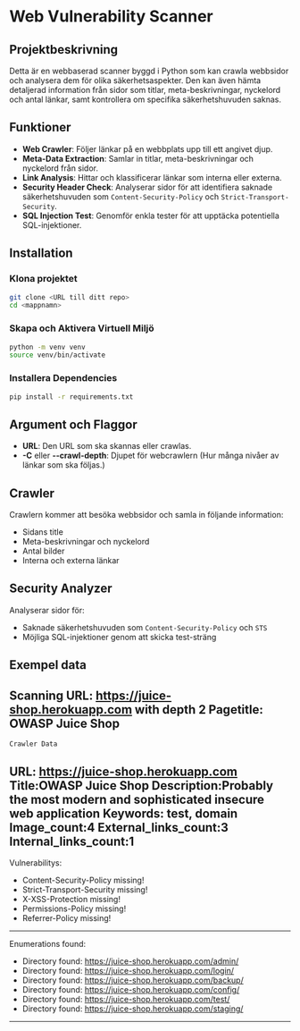 # Web Vulnerability Scanner

## Projektbeskrivning
Detta är en webbaserad scanner byggd i Python som kan crawla webbsidor och analysera dem för olika säkerhetsaspekter. Den kan även hämta detaljerad information från sidor som titlar, meta-beskrivningar, nyckelord och antal länkar, samt kontrollera om specifika säkerhetshuvuden saknas.

## Funktioner
- **Web Crawler**: Följer länkar på en webbplats upp till ett angivet djup.
- **Meta-Data Extraction**: Samlar in titlar, meta-beskrivningar och nyckelord från sidor.
- **Link Analysis**: Hittar och klassificerar länkar som interna eller externa.
- **Security Header Check**: Analyserar sidor för att identifiera saknade säkerhetshuvuden som `Content-Security-Policy` och `Strict-Transport-Security`.
- **SQL Injection Test**: Genomför enkla tester för att upptäcka potentiella SQL-injektioner.

## Installation

### Klona projektet
```bash
git clone <URL till ditt repo>
cd <mappnamn>
```
### Skapa och Aktivera Virtuell Miljö
```bash
python -m venv venv
source venv/bin/activate
```
### Installera Dependencies
```bash
pip install -r requirements.txt
```

## Argument och Flaggor
- **URL**: Den URL som ska skannas eller crawlas.
- **-C** eller **--crawl-depth**: Djupet för webcrawlern (Hur många nivåer av länkar som ska följas.)

## Crawler
Crawlern kommer att besöka webbsidor och samla in följande information:
- Sidans title
- Meta-beskrivningar och nyckelord
- Antal bilder
- Interna och externa länkar

## Security Analyzer 
Analyserar sidor för:
- Saknade säkerhetshuvuden som `Content-Security-Policy` och `STS`
- Möjliga SQL-injektioner genom att skicka test-sträng


## Exempel data

Scanning URL: https://juice-shop.herokuapp.com with depth 2
Pagetitle: OWASP Juice Shop
----------------------------------------
    Crawler Data

URL: https://juice-shop.herokuapp.com
Title:OWASP Juice Shop
Description:Probably the most modern and sophisticated insecure web application
Keywords: test, domain
Image_count:4
External_links_count:3
Internal_links_count:1
----------------------------------------

   Vulnerabilitys:

- Content-Security-Policy missing!
- Strict-Transport-Security missing!
- X-XSS-Protection missing!
- Permissions-Policy missing!
- Referrer-Policy missing!
----------------------------------------

   Enumerations found:

- Directory found: https://juice-shop.herokuapp.com/admin/
- Directory found: https://juice-shop.herokuapp.com/login/
- Directory found: https://juice-shop.herokuapp.com/backup/
- Directory found: https://juice-shop.herokuapp.com/config/
- Directory found: https://juice-shop.herokuapp.com/test/
- Directory found: https://juice-shop.herokuapp.com/staging/
----------------------------------------